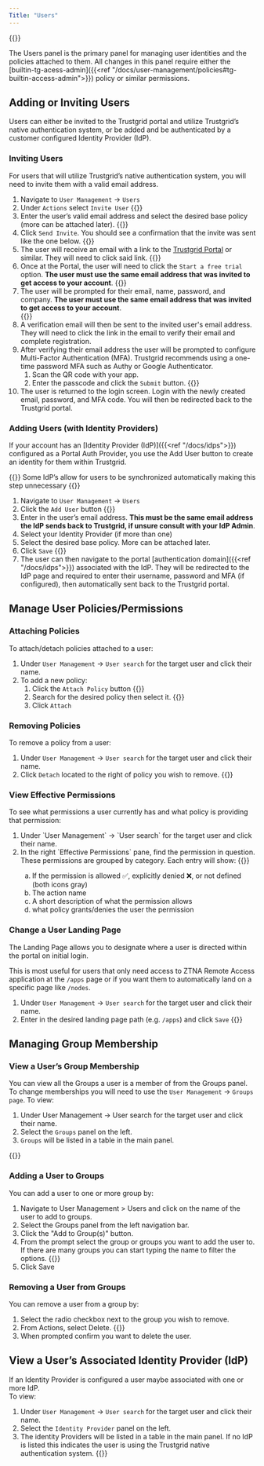 ```yaml
---
Title: "Users"
---
```


{{<tgimg src="users.png" width="90%" caption="Users page">}}

The Users panel is the primary panel for managing user identities and the policies attached to them. All changes in this panel require either the [builtin-tg-acess-admin]({{<ref "/docs/user-management/policies#tg-builtin-access-admin">}}) policy or similar permissions.

## Adding or Inviting Users

Users can either be invited to the Trustgrid portal and utilize Trustgrid’s native authentication system, or be added and be authenticated by a customer configured Identity Provider (IdP).

### Inviting Users

For users that will utilize Trustgrid’s native authentication system, you will need to invite them with a valid email address.

1. Navigate to `User Management` → `Users`
1. Under `Actions` select `Invite User`
{{<tgimg src="invite.png" caption="Invite User action">}}
1. Enter the user’s valid email address and select the desired base policy (more can be attached later).
{{<tgimg src="send-invite.png" alt="Enter email and base policy">}}
1. Click `Send Invite`. You should see a confirmation that the invite was sent like the one below.
{{<tgimg src="invite-sent.png" alt="Invite sent confirmation" width="40%">}}
1. The user will receive an email with a link to the [Trustgrid Portal](https://portal.trustgrid.io) or similar. They will need to click said link.
{{<tgimg src="linky.png">}}
1. Once at the Portal, the user will need to click the `Start a free trial` option. **The user must use the same email address that was invited to get access to your account**.
{{<tgimg src="sign-up-1.png" caption="Click Start a free trial" width="50%">}}
1. The user will be prompted for their email, name, password, and company. **The user must use the same email address that was invited to get access to your account**.  
{{<tgimg src="sign-up-2.png" caption="Enter required information and click Sign Up" width="60%">}}
1. A verification email will then be sent to the invited user's email address. They will need to click the link in the email to verify their email and complete registration.
1. After verifying their email address the user will be prompted to configure Multi-Factor Authentication (MFA). Trustgrid recommends using a one-time password MFA such as Authy or Google Authenticator.
   1. Scan the QR code with your app. 
   1. Enter the passcode and click the `Submit` button. {{<tgimg src="sign-up-4.png" width="50%" >}}
1. The user is returned to the login screen. Login with the newly created email, password, and MFA code.  You will then be redirected back to the Trustgrid portal.

### Adding Users (with Identity Providers)

If your account has an [Identity Provider (IdP)]({{<ref "/docs/idps">}}) configured as a Portal Auth Provider, you use the Add User button to create an identity for them within Trustgrid.

{{<alert color="info">}} Some IdP’s allow for users to be synchronized automatically making this step unnecessary {{</alert>}}

1. Navigate to `User Management` → `Users`
1. Click the `Add User` button {{<tgimg src="add-user.png" width="30%">}}
1. Enter in the user’s email address. **This must be the same email address the IdP sends back to Trustgrid, if unsure consult with your IdP Admin**.
1. Select your Identity Provider (if more than one)
1. Select the desired base policy. More can be attached later.
1. Click `Save`
{{<tgimg src="save-new-user.png" caption="Add User Prompt" width="40%">}}
1. The user can then navigate to the portal [authentication domain]({{<ref "/docs/idps">}}) associated with the IdP. They will be redirected to the IdP page and required to enter their username, password and MFA (if configured), then automatically sent back to the Trustgrid portal.

## Manage User Policies/Permissions

### Attaching Policies 
To attach/detach policies attached to a user:

1. Under `User Management` → `User search` for the target user and click their name.
1. To add a new policy:
   1. Click the `Attach Policy` button {{<tgimg src="attach-policy.png" width="40%">}}
   1. Search for the desired policy then select it. {{<tgimg src="choose-policy.png" width="60%">}}
   1. Click `Attach`

### Removing Policies 
To remove a policy from a user:
1. Under `User Management` → `User search` for the target user and click their name.
1. Click `Detach` located to the right of policy you wish to remove. {{<tgimg src="detach-policy.png" width="70%">}}


### View Effective Permissions

To see what permissions a user currently has and what policy is providing that permission:
<ol>
<li> Under `User Management` → `User search` for the target user and click their name. </li>
<li> In the right `Effective Permissions` pane, find the permission in question. These permissions are grouped by category. Each entry will show:
{{<tgimg src="effective-permissions.png" width="80%" caption="Example effective permissions">}}
<ol type="a">
   <li> If the permission is allowed ✅, explicitly denied ❌, or not defined (both icons gray) </li>
   <li> The action name </li>
   <li> A short description of what the permission allows</li>
   <li> what policy grants/denies the user the permission</li>
</ol>
</li>
</ol>

### Change a User Landing Page

The Landing Page allows you to designate where a user is directed within the portal on initial login. 

This is most useful for users that only need access to ZTNA Remote Access application at the `/apps` page or if you want them to automatically land on a specific page like `/nodes`. 

1. Under `User Management` → `User search` for the target user and click their name.
1. Enter in the desired landing page path (e.g. `/apps`) and click `Save`
{{<tgimg src="change-landing.png" width="80%" caption="Change user landing page">}}


## Managing Group Membership


### View a User’s Group Membership

You can view all the Groups a user is a member of from the Groups panel. To change memberships you will need to use the `User Management` → `Groups page`.
To view:

1. Under User Management → User search for the target user and click their name.
1. Select the `Groups` panel on the left.
1. `Groups` will be listed in a table in the main panel.

{{<tgimg src="user-groups-table.png" caption="Example group membership table" width="80%">}}

### Adding a User to Groups
You can add a user to one or more group by:
1. Navigate to User Management > Users and click on the name of the user to add to groups.
1. Select the Groups panel from the left navigation bar.
1. Click the "Add to Group(s)" button.
1. From the prompt select the group or groups you want to add the user to. If there are many groups you can start typing the name to filter the options. 
{{<tgimg src="add-user-group-prompt.png" caption="Add Groups prompt" width="60%">}}
1. Click Save

### Removing a User from Groups
You can remove a user from a group by:
1. Select the radio checkbox next to the group you wish to remove.
1. From Actions, select Delete.
{{<tgimg src="user-group-delete.png" caption="Deleting a group membership" width="40%">}}
1. When prompted confirm you want to delete the user.

## View a User’s Associated Identity Provider (IdP)
If an Identity Provider is configured a user maybe associated with one or more IdP.  
To view:

1. Under `User Management` → `User search` for the target user and click their name.
1. Select the `Identity Provider` panel on the left.
1. The identity Providers will be listed in a table in the main panel. If no IdP is listed this indicates the user is using the Trustgrid native authentication system.
{{<tgimg src="user-idp-table.png" caption="Example User Identity Provider table" width="80%">}}


